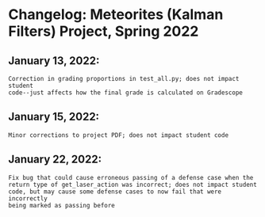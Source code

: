 # Changelog: Meteorites (Kalman Filters) Project, Spring 2022

## January 13, 2022:
    Correction in grading proportions in test_all.py; does not impact student 
    code--just affects how the final grade is calculated on Gradescope

## January 15, 2022:
    Minor corrections to project PDF; does not impact student code

## January 22, 2022:
    Fix bug that could cause erroneous passing of a defense case when the 
    return type of get_laser_action was incorrect; does not impact student 
    code, but may cause some defense cases to now fail that were incorrectly 
    being marked as passing before
